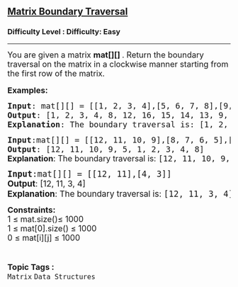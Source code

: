 <h2><a href="https://www.geeksforgeeks.org/problems/boundary-traversal-of-matrix-1587115620/1?page=2&category=Matrix&sortBy=difficulty">Matrix Boundary Traversal</a></h2><h3>Difficulty Level : Difficulty: Easy</h3><hr><div class="problems_problem_content__Xm_eO"><p><span style="font-size: 18px;">You are given a matrix <strong>mat[][] </strong>. Return the boundary traversal on the matrix in a clockwise manner starting from the first row of the matrix. </span><br><br><span style="font-size: 18px;"><strong>Examples:</strong></span></p>
<pre><span style="font-size: 18px;"><strong>Input</strong>: mat[][] = [[1, 2, 3, 4],[5, 6, 7, 8],[9, 10, 11, 12],[13, 14, 15,16]]
<strong>Output</strong>: [1, 2, 3, 4, 8, 12, 16, 15, 14, 13, 9, 5]
<strong>Explanation</strong>: The boundary traversal is: [1, 2, 3, 4, 8, 12, 16, 15, 14, 13, 9, 5]
</span></pre>
<pre><span style="font-size: 18px;"><strong>Input</strong>:mat[][] = [[12, 11, 10, 9],[8, 7, 6, 5],[4, 3, 2, 1]]
<strong>Output</strong>: [12, 11, 10, 9, 5, 1, 2, 3, 4, 8]<br><strong style="font-family: -apple-system, BlinkMacSystemFont, 'Segoe UI', Roboto, Oxygen, Ubuntu, Cantarell, 'Open Sans', 'Helvetica Neue', sans-serif;">Explanation</strong><span style="font-family: -apple-system, BlinkMacSystemFont, 'Segoe UI', Roboto, Oxygen, Ubuntu, Cantarell, 'Open Sans', 'Helvetica Neue', sans-serif;">: The boundary traversal is: </span>[12, 11, 10, 9, 5, 1, 2, 3, 4, 8]</span></pre>
<pre><span style="font-size: 14pt;"><strong>Input</strong>:mat[][] = [[12, 11],[4, 3]] <br></span><strong style="font-size: 14pt; font-family: -apple-system, BlinkMacSystemFont, 'Segoe UI', Roboto, Oxygen, Ubuntu, Cantarell, 'Open Sans', 'Helvetica Neue', sans-serif;">Output</strong><span style="font-size: 14pt; font-family: -apple-system, BlinkMacSystemFont, 'Segoe UI', Roboto, Oxygen, Ubuntu, Cantarell, 'Open Sans', 'Helvetica Neue', sans-serif;">: [12, 11, 3, 4]<br></span><span style="font-size: 14pt;"><strong style="font-family: -apple-system, BlinkMacSystemFont, 'Segoe UI', Roboto, Oxygen, Ubuntu, Cantarell, 'Open Sans', 'Helvetica Neue', sans-serif;">Explanation</strong><span style="font-family: -apple-system, BlinkMacSystemFont, 'Segoe UI', Roboto, Oxygen, Ubuntu, Cantarell, 'Open Sans', 'Helvetica Neue', sans-serif;">: The boundary traversal is: </span>[12, 11, 3, 4]<br></span></pre>
<p><span style="font-size: 18px;"><strong>Constraints:</strong><br>1 ≤ mat.size()≤ 1000<br></span><span style="font-size: 18px;">1 ≤ mat[0].size() ≤ 1000<br>0 ≤ mat[i][j] ≤ 1000</span></p></div><br><p><span style=font-size:18px><strong>Topic Tags : </strong><br><code>Matrix</code>&nbsp;<code>Data Structures</code>&nbsp;